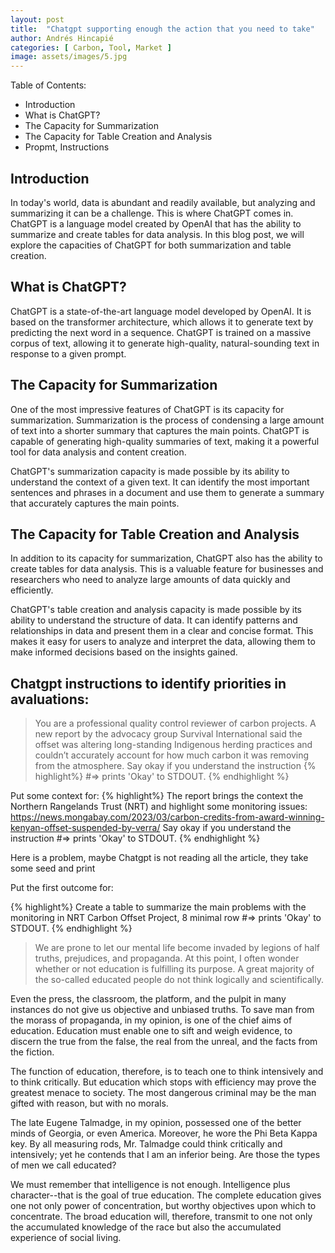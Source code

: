 ```yaml
---
layout: post
title:  "Chatgpt supporting enough the action that you need to take"
author: Andrés Hincapié 
categories: [ Carbon, Tool, Market ]
image: assets/images/5.jpg
---
```

Table of Contents:

- Introduction
- What is ChatGPT?
- The Capacity for Summarization
- The Capacity for Table Creation and Analysis
- Propmt, Instructions

## Introduction

In today's world, data is abundant and readily available, but analyzing and summarizing it can be a challenge. This is where ChatGPT comes in. ChatGPT is a language model created by OpenAI that has the ability to summarize and create tables for data analysis. In this blog post, we will explore the capacities of ChatGPT for both summarization and table creation.

## What is ChatGPT?

ChatGPT is a state-of-the-art language model developed by OpenAI. It is based on the transformer architecture, which allows it to generate text by predicting the next word in a sequence. ChatGPT is trained on a massive corpus of text, allowing it to generate high-quality, natural-sounding text in response to a given prompt.

## The Capacity for Summarization

One of the most impressive features of ChatGPT is its capacity for summarization. Summarization is the process of condensing a large amount of text into a shorter summary that captures the main points. ChatGPT is capable of generating high-quality summaries of text, making it a powerful tool for data analysis and content creation.

ChatGPT's summarization capacity is made possible by its ability to understand the context of a given text. It can identify the most important sentences and phrases in a document and use them to generate a summary that accurately captures the main points.

## The Capacity for Table Creation and Analysis

In addition to its capacity for summarization, ChatGPT also has the ability to create tables for data analysis. This is a valuable feature for businesses and researchers who need to analyze large amounts of data quickly and efficiently.

ChatGPT's table creation and analysis capacity is made possible by its ability to understand the structure of data. It can identify patterns and relationships in data and present them in a clear and concise format. This makes it easy for users to analyze and interpret the data, allowing them to make informed decisions based on the insights gained.

## Chatgpt instructions to identify priorities in avaluations:

> You are a professional quality control reviewer of carbon projects. A new report by the advocacy group Survival International said the offset was altering long-standing Indigenous herding practices and couldn’t accurately account for how much carbon it was removing from the atmosphere. Say okay if you understand the instruction
{% highlight%} 
#=> prints 'Okay' to STDOUT.
{% endhighlight %}

Put some context for:
{% highlight%}
The report brings the context the Northern Rangelands Trust (NRT) and highlight some monitoring issues: https://news.mongabay.com/2023/03/carbon-credits-from-award-winning-kenyan-offset-suspended-by-verra/ Say okay if you understand the instruction
#=> prints 'Okay' to STDOUT.
{% endhighlight %}

Here is a problem, maybe Chatgpt is not reading all the article, they take some seed and print

Put the first outcome for:

{% highlight%}
Create a table to summarize the main problems with the monitoring in NRT Carbon Offset Project, 8 minimal row
#=> prints 'Okay' to STDOUT.
{% endhighlight %}

> We are prone to let our mental life become invaded by legions of half truths, prejudices, and propaganda. At this point, I often wonder whether or not education is fulfilling its purpose. A great majority of the so-called educated people do not think logically and scientifically. 

Even the press, the classroom, the platform, and the pulpit in many instances do not give us objective and unbiased truths. To save man from the morass of propaganda, in my opinion, is one of the chief aims of education. Education must enable one to sift and weigh evidence, to discern the true from the false, the real from the unreal, and the facts from the fiction.

The function of education, therefore, is to teach one to think intensively and to think critically. But education which stops with efficiency may prove the greatest menace to society. The most dangerous criminal may be the man gifted with reason, but with no morals.

The late Eugene Talmadge, in my opinion, possessed one of the better minds of Georgia, or even America. Moreover, he wore the Phi Beta Kappa key. By all measuring rods, Mr. Talmadge could think critically and intensively; yet he contends that I am an inferior being. Are those the types of men we call educated?

We must remember that intelligence is not enough. Intelligence plus character--that is the goal of true education. The complete education gives one not only power of concentration, but worthy objectives upon which to concentrate. The broad education will, therefore, transmit to one not only the accumulated knowledge of the race but also the accumulated experience of social living.

